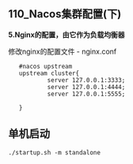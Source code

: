 ## 110_Nacos集群配置(下)

**5.Nginx的配置，由它作为负载均衡器**

修改nginx的配置文件 - nginx.conf

```
   #nacos upstream
   upstream cluster{
           server 127.0.0.1:3333;
           server 127.0.0.1:4444;
           server 127.0.0.1:5555;

   }

```





## 单机启动

```
./startup.sh -m standalone
```

